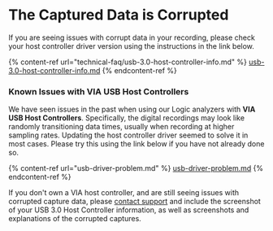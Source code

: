 # The Captured Data is Corrupted

If you are seeing issues with corrupt data in your recording, please check your host controller driver version using the instructions in the link below.

{% content-ref url="technical-faq/usb-3.0-host-controller-info.md" %}
[usb-3.0-host-controller-info.md](technical-faq/usb-3.0-host-controller-info.md)
{% endcontent-ref %}

### Known Issues with VIA USB Host Controllers

We have seen issues in the past when using our Logic analyzers with **VIA USB Host Controllers**. Specifically, the digital recordings may look like randomly transitioning data times, usually when recording at higher sampling rates. Updating the host controller driver seemed to solve it in most cases. Please try this using the link below if you have not already done so.

{% content-ref url="usb-driver-problem.md" %}
[usb-driver-problem.md](usb-driver-problem.md)
{% endcontent-ref %}

If you don't own a VIA host controller, and are still seeing issues with corrupted capture data, please [contact support](https://contact.saleae.com/hc/en-us/requests/new) and include the screenshot of your USB 3.0 Host Controller information, as well as screenshots and explanations of the corrupted captures.
